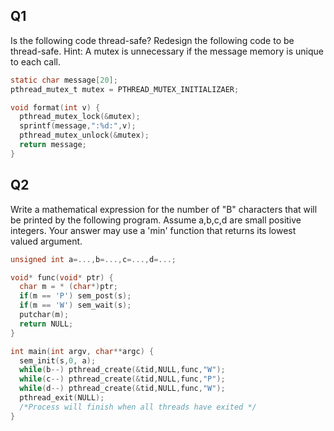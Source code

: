 ## Q1
Is the following code thread-safe? Redesign the following code to be thread-safe. Hint: A mutex is unnecessary if the message memory is unique to each call.

````C
static char message[20];
pthread_mutex_t mutex = PTHREAD_MUTEX_INITIALIZAER;

void format(int v) {
  pthread_mutex_lock(&mutex);
  sprintf(message,":%d:",v);
  pthread_mutex_unlock(&mutex);
  return message;
}
````
## Q2
Write a mathematical expression for the number of "B" characters that will be printed by the following program. Assume a,b,c,d are small positive integers. Your answer may use a 'min' function that returns its lowest valued argument.

````C
unsigned int a=...,b=...,c=...,d=...;

void* func(void* ptr) {
  char m = * (char*)ptr;
  if(m == 'P') sem_post(s);
  if(m == 'W') sem_wait(s);
  putchar(m);
  return NULL;
}

int main(int argv, char**argc) {
  sem_init(s,0, a);
  while(b--) pthread_create(&tid,NULL,func,"W"); 
  while(c--) pthread_create(&tid,NULL,func,"P"); 
  while(d--) pthread_create(&tid,NULL,func,"W"); 
  pthread_exit(NULL); 
  /*Process will finish when all threads have exited */
}
````